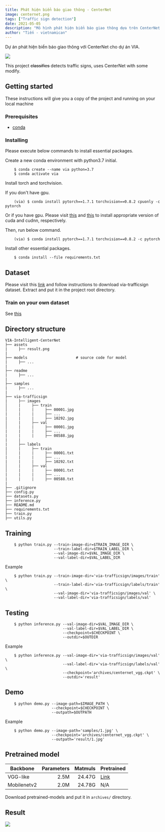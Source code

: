 ```yaml
---
title: Phát hiện biển báo giao thông - CenterNet
image: centernet.png
tags: ["Traffic sign detection"]
date: 2021-05-05
description: "Mô hình phát hiện biển báo giao thông dựa trên CenterNet. CenterNet là một mạng object detection có thiết kế cực kỳ đơn giản, nhưng lại đạt được cân bằng giữa tốc độ và độ chính xác tốt vừa được ra mắt năm 2019. Chúng ta sẽ cùng huấn luyện và sử dụng mô hình này với bộ dữ liệu của VIA."
author: "Tiến - vietnamican"
---
```


Dự án phát hiện biển báo giao thông với CenterNet cho dự án VIA.

<a href="https://colab.research.google.com/drive/1wrohPphVh38kDZrbgtnB5Y80cj5m3cbb?usp=sharing"><img  src="https://colab.research.google.com/assets/colab-badge.svg"></a>
</p>

This project ~~classifies~~ detects traffic signs, uses CenterNet with some modify.
## Getting started
These instructions will give you a copy of the project and running on your local machine
### Prerequisites
- [conda](https://conda.io/projects/conda/en/latest/user-guide/install/index.html)

### Installing
Please execute below commands to install essential packages.

Create a new conda environment with python3.7 initial.
```
    $ conda create --name via python=3.7
    $ conda activate via
```
Install torch and torchvision.

If you don't have gpu.
```
    (via) $ conda install pytorch==1.7.1 torchvision==0.8.2 cpuonly -c pytorch
```
Or if you have gpu.
Please visit [this](https://docs.nvidia.com/cuda/) and [this](https://docs.nvidia.com/deeplearning/cudnn/install-guide/index.html) to install appropriate version of cuda and cudnn, respectively.

Then, run below command.
```
    (via) $ conda install pytorch==1.7.1 torchvision==0.8.2 -c pytorch 
```
Install other essential packages.

```
    $ conda install --file requirements.txt
```

## Dataset
Please visit this [link](https://github.com/makerhanoi/via-datasets) and follow instructions to download via-trafficsign dataset. Extract and put it in the project root directory.

### Train on your own dataset
See [this](readme/train_custom_dataset.md)
## Directory structure
```
VIA-Intelligent-CenterNet
├── assets
|     ├── result.png
|
├── models                      # source code for model
|     ├── ...
|
├── readme
|     ├── ...
|
├── samples
|     ├── ...
|
├── via-trafficsign
|     ├── images
│     |     ├── train
│     |     |     ├── 00001.jpg
|     |     |     ├── ...
|     |     |     ├── 10292.jpg
│     |     ├── val
│     |     |     ├── 00001.jpg
|     |     |     ├── ...
|     |     |     ├── 00588.jpg
|     |
|     ├── labels
|     |     ├── train   
│     |     |     ├── 00001.txt
|     |     |     ├── ...
|     |     |     ├── 10292.txt
│     |     ├── val
│     |     |     ├── 00001.txt
|     |     |     ├── ...
|     |     |     ├── 00588.txt
|     
├── .gitignore
├── config.py
├── datasets.py
├── inference.py
├── README.md
├── requirements.txt
├── train.py
├── utils.py
```
## Training
```
    $ python train.py --train-image-dir=$TRAIN_IMAGE_DIR \
                      --train-label-dir=$TRAIN_LABEL_DIR \
                      --val-image-dir=$VAL_IMAGE_DIR \
                      --val-label-dir=$VAL_LABEL_DIR
```
Example
```
    $ python train.py --train-image-dir='via-trafficsign/images/train' \
                      --train-label-dir='via-trafficsign/labels/train' \
                      --val-image-dir='via-trafficsign/images/val' \
                      --val-label-dir='via-trafficsign/labels/val'
```
## Testing
```
    $ python inference.py --val-image-dir=$VAL_IMAGE_DIR \
                          --val-label-dir=$VAL_LABEL_DIR \
                          --checkpoint=$CHECKPOINT \
                          --outdir=$OUTDIR
```
Example
```
    $ python inference.py --val-image-dir='via-trafficsign/images/val' \
                          --val-label-dir='via-trafficsign/labels/val' \
                          --checkpoint='archives/centernet_vgg.ckpt' \
                          --outdir='result'
```

## Demo
```
    $ python demo.py --image-path=$IMAGE_PATH \
                     --checkpoint=$CHECKPOINT \
                     --outpath=$OUTPATH
```
Example
```
    $ python demo.py --image-path='samples/1.jpg' \
                     --checkpoint='archives/centernet_vgg.ckpt' \
                     --outpath='result/1.jpg'
```
## Pretrained model
Backbone | Parameters | Matmuls | Pretrained
| --- | ---: | ---: | :--- |
VGG-like | 2.5M | 24.47G | [Link](https://github.com/vietnamican/VIA-Intelligent-CenterNet/releases/tag/v0.1.1)
Mobilenetv2 | 2.0M | 24.78G | N/A 

Download pretrained-models and put it in ```archives/``` directory. 

## Result
![](assets/result.png)